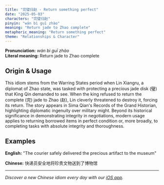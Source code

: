 ```yaml
---
title: "完璧归赵 - Return something perfect"
date: "2025-05-03"
characters: "完璧归赵"
pinyin: "wán bì guī zhào"
meaning: "Return jade to Zhao complete"
metaphoric_meaning: "Return something perfect"
theme: "Relationships & Character"
---
```


**Pronunciation:** *wán bì guī zhào*  
**Literal meaning:** Return jade to Zhao complete

## Origin & Usage

This idiom stems from the Warring States period when Lin Xiangru, a diplomat of Zhao state, was tasked with protecting a precious jade disk (璧) that King Qin demanded to see. When the king refused to return the complete (完) jade to Zhao (赵), Lin cleverly threatened to destroy it, forcing its return. The story appears in Sima Qian's Records of the Grand Historian, highlighting diplomatic ingenuity over military might. Beyond its historical significance in demonstrating integrity in negotiations, modern usage applies to returning borrowed items in perfect condition or, more broadly, to completing tasks with absolute integrity and thoroughness.

## Examples

**English:** "The courier safely delivered the precious artifact to the museum"

**Chinese:** 快递员安全地将珍贵文物送到了博物馆

---

*Discover a new Chinese idiom every day with our [iOS app](https://apps.apple.com/us/app/daily-chinese-idioms/id6740611324).*
